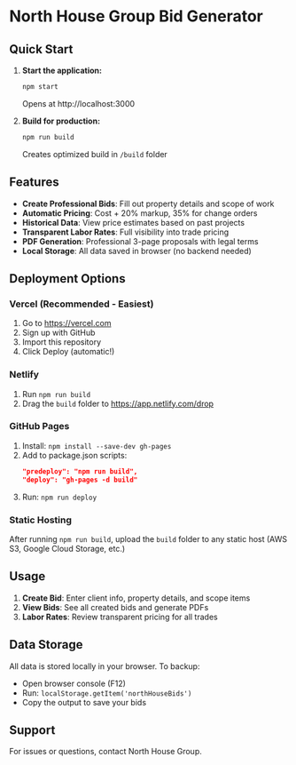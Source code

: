 # North House Group Bid Generator

## Quick Start

1. **Start the application:**
   ```bash
   npm start
   ```
   Opens at http://localhost:3000

2. **Build for production:**
   ```bash
   npm run build
   ```
   Creates optimized build in `/build` folder

## Features

- **Create Professional Bids**: Fill out property details and scope of work
- **Automatic Pricing**: Cost + 20% markup, 35% for change orders
- **Historical Data**: View price estimates based on past projects
- **Transparent Labor Rates**: Full visibility into trade pricing
- **PDF Generation**: Professional 3-page proposals with legal terms
- **Local Storage**: All data saved in browser (no backend needed)

## Deployment Options

### Vercel (Recommended - Easiest)
1. Go to https://vercel.com
2. Sign up with GitHub
3. Import this repository
4. Click Deploy (automatic!)

### Netlify
1. Run `npm run build`
2. Drag the `build` folder to https://app.netlify.com/drop

### GitHub Pages
1. Install: `npm install --save-dev gh-pages`
2. Add to package.json scripts:
   ```json
   "predeploy": "npm run build",
   "deploy": "gh-pages -d build"
   ```
3. Run: `npm run deploy`

### Static Hosting
After running `npm run build`, upload the `build` folder to any static host (AWS S3, Google Cloud Storage, etc.)

## Usage

1. **Create Bid**: Enter client info, property details, and scope items
2. **View Bids**: See all created bids and generate PDFs
3. **Labor Rates**: Review transparent pricing for all trades

## Data Storage

All data is stored locally in your browser. To backup:
- Open browser console (F12)
- Run: `localStorage.getItem('northHouseBids')`
- Copy the output to save your bids

## Support

For issues or questions, contact North House Group.
